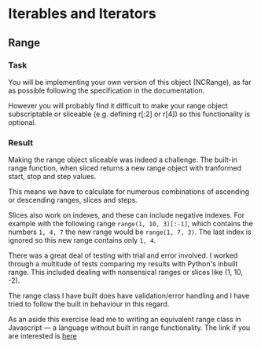 # Iterables and Iterators
## Range

### Task
You will be implementing your own version of this object (NCRange), as far as possible following the specification in the documentation.

However you will probably find it difficult to make your range object subscriptable or sliceable (e.g. defining r[:2] or r[4]) so this functionality is optional.

### Result
Making the range object sliceable was indeed a challenge. The built-in range function, when sliced returns a new range object with tranformed start, stop and step values.

This means we have to calculate for numerous combinations of ascending or descending ranges, slices and steps.

Slices also work on indexes, and these can include negative indexes.
For example with the following range `range(1, 10, 3)[:-1]`, which contains the numbers `1, 4, 7` the new range would be `range(1, 7, 3)`. The last index is ignored so this new range contains only `1, 4`.

There was a great deal of testing with trial and error involved. I worked through a multitude of tests comparing my results with Python's inbuilt range. This included dealing with nonsensical ranges or slices like (1, 10, -2).

The range class I have built does have validation/error handling and I have tried to follow the built in behaviour in this regard.

As an aside this exercise lead me to writing an equivalent range class in Javascript — a language without built in range functionality. The link if you are interested is [here](https://github.com/russgooday/JS-Snippets/blob/main/range/src/range.js)






